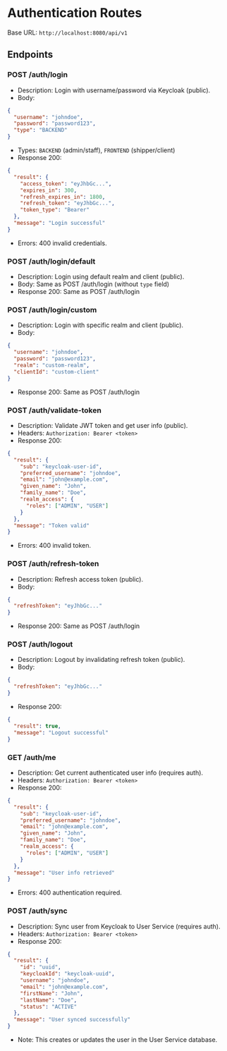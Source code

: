 # Authentication Routes

Base URL: `http://localhost:8080/api/v1`

## Endpoints

### POST /auth/login
- Description: Login with username/password via Keycloak (public).
- Body:
```json
{
  "username": "johndoe",
  "password": "password123",
  "type": "BACKEND"
}
```
- Types: `BACKEND` (admin/staff), `FRONTEND` (shipper/client)
- Response 200:
```json
{
  "result": {
    "access_token": "eyJhbGc...",
    "expires_in": 300,
    "refresh_expires_in": 1800,
    "refresh_token": "eyJhbGc...",
    "token_type": "Bearer"
  },
  "message": "Login successful"
}
```
- Errors: 400 invalid credentials.

### POST /auth/login/default
- Description: Login using default realm and client (public).
- Body: Same as POST /auth/login (without `type` field)
- Response 200: Same as POST /auth/login

### POST /auth/login/custom
- Description: Login with specific realm and client (public).
- Body:
```json
{
  "username": "johndoe",
  "password": "password123",
  "realm": "custom-realm",
  "clientId": "custom-client"
}
```
- Response 200: Same as POST /auth/login

### POST /auth/validate-token
- Description: Validate JWT token and get user info (public).
- Headers: `Authorization: Bearer <token>`
- Response 200:
```json
{
  "result": {
    "sub": "keycloak-user-id",
    "preferred_username": "johndoe",
    "email": "john@example.com",
    "given_name": "John",
    "family_name": "Doe",
    "realm_access": {
      "roles": ["ADMIN", "USER"]
    }
  },
  "message": "Token valid"
}
```
- Errors: 400 invalid token.

### POST /auth/refresh-token
- Description: Refresh access token (public).
- Body:
```json
{
  "refreshToken": "eyJhbGc..."
}
```
- Response 200: Same as POST /auth/login

### POST /auth/logout
- Description: Logout by invalidating refresh token (public).
- Body:
```json
{
  "refreshToken": "eyJhbGc..."
}
```
- Response 200:
```json
{
  "result": true,
  "message": "Logout successful"
}
```

### GET /auth/me
- Description: Get current authenticated user info (requires auth).
- Headers: `Authorization: Bearer <token>`
- Response 200:
```json
{
  "result": {
    "sub": "keycloak-user-id",
    "preferred_username": "johndoe",
    "email": "john@example.com",
    "given_name": "John",
    "family_name": "Doe",
    "realm_access": {
      "roles": ["ADMIN", "USER"]
    }
  },
  "message": "User info retrieved"
}
```
- Errors: 400 authentication required.

### POST /auth/sync
- Description: Sync user from Keycloak to User Service (requires auth).
- Headers: `Authorization: Bearer <token>`
- Response 200:
```json
{
  "result": {
    "id": "uuid",
    "keycloakId": "keycloak-uuid",
    "username": "johndoe",
    "email": "john@example.com",
    "firstName": "John",
    "lastName": "Doe",
    "status": "ACTIVE"
  },
  "message": "User synced successfully"
}
```
- Note: This creates or updates the user in the User Service database.

